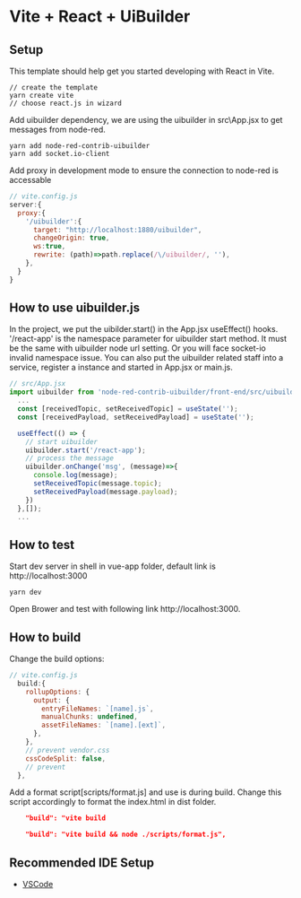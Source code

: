 # Vite + React + UiBuilder

## Setup
This template should help get you started developing with React in Vite.

    // create the template
    yarn create vite
    // choose react.js in wizard

Add uibuilder dependency, we are using the uibuilder in src\App.jsx to get messages from node-red.

    yarn add node-red-contrib-uibuilder
    yarn add socket.io-client

Add proxy in development mode to ensure the connection to node-red is accessable
```javascript
// vite.config.js
server:{
  proxy:{
    '/uibuilder':{
      target: "http://localhost:1880/uibuilder",
      changeOrigin: true,
      ws:true,
      rewrite: (path)=>path.replace(/\/uibuilder/, ''),
    },
  }
}
```
## How to use uibuilder.js
In the project, we put the uibilder.start() in the App.jsx useEffect() hooks. '/react-app' is the namespace parameter for uibuilder start method. It must be the same with uibuilder node url setting. Or you will face socket-io invalid namespace issue.
You can also put the uibuilder related staff into a service, register a instance and started in App.jsx or main.js.
```javascript
// src/App.jsx
import uibuilder from 'node-red-contrib-uibuilder/front-end/src/uibuilderfe.js'
  ...
  const [receivedTopic, setReceivedTopic] = useState('');
  const [receivedPayload, setReceivedPayload] = useState('');

  useEffect(() => {
    // start uibuilder
    uibuilder.start('/react-app');
    // process the message
    uibuilder.onChange('msg', (message)=>{
      console.log(message);
      setReceivedTopic(message.topic);
      setReceivedPayload(message.payload);
    })
  },[]);
  ...
```
## How to test
Start dev server in shell in vue-app folder, default link is http://localhost:3000

    yarn dev

Open Brower and test with following link http://localhost:3000.

## How to build
Change the build options:
```javascript
// vite.config.js
  build:{
    rollupOptions: {
      output: {
        entryFileNames: `[name].js`,
        manualChunks: undefined,
        assetFileNames: `[name].[ext]`,
      },
    },
    // prevent vendor.css
    cssCodeSplit: false,
    // prevent
  },
```

Add a format script[scripts/format.js] and use is during build. Change this script accordingly to format the index.html in dist folder.

```json
    "build": "vite build
```
```json
    "build": "vite build && node ./scripts/format.js",
```
## Recommended IDE Setup

- [VSCode](https://code.visualstudio.com/)
